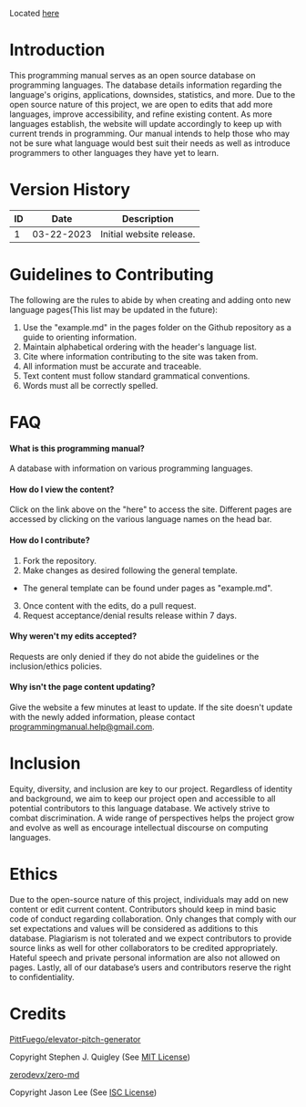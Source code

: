 Located [here](https://apickledwalrus.github.io/programming-manual/)

# Introduction
This programming manual serves as an open source database on programming languages. The database details information regarding the language's origins, applications, downsides, statistics, and more. Due to the open source nature of this project, we are open to edits that add more languages, improve accessibility, and refine existing content. As more languages establish, the website will update accordingly to keep up with current trends in programming. Our manual intends to help those who may not be sure what language would best suit their needs as well as introduce programmers to other languages they have yet to learn.

# Version History
|ID   |Date      |Description              |
|-----|----------|-------------------------|
|1    |03-22-2023|Initial website release. |

# Guidelines to Contributing
The following are the rules to abide by when creating and adding onto new language pages(This list may be updated in the future):
1. Use the "example.md" in the pages folder on the Github repository as a guide to orienting information.
2. Maintain alphabetical ordering with the header's language list.
3. Cite where information contributing to the site was taken from.
4. All information must be accurate and traceable. 
5. Text content must follow standard grammatical conventions.
6. Words must all be correctly spelled.

# FAQ
#### What is this programming manual?
A database with information on various programming languages.


#### How do I view the content?
Click on the link above on the "here" to access the site. Different pages are accessed by clicking on the various language names on the head bar.


#### How do I contribute?
1. Fork the repository.
2. Make changes as desired following the general template.
 *  The general template can be found under pages as "example.md".
3. Once content with the edits, do a pull request.
4. Request acceptance/denial results release within 7 days.


#### Why weren't my edits accepted?
Requests are only denied if they do not abide the guidelines or the inclusion/ethics policies.


#### Why isn't the page content updating?
Give the website a few minutes at least to update. If the site doesn't update with the newly added information, please contact programmingmanual.help@gmail.com.

# Inclusion
Equity, diversity, and inclusion are key to our project. Regardless of identity and background, we aim to keep our project open and accessible to all potential contributors to this language database. We actively strive to combat discrimination. A wide range of perspectives helps the project grow and evolve as well as encourage intellectual discourse on computing languages. 

# Ethics
Due to the open-source nature of this project, individuals may add on new content or edit current content. Contributors should keep in mind basic code of conduct regarding collaboration. Only changes that comply with our set expectations and values will be considered as additions to this database. Plagiarism is not tolerated and we expect contributors to provide source links as well for other collaborators to be credited appropriately. Hateful speech and private personal information are also not allowed on pages. Lastly, all of our database’s users and contributors reserve the right to confidentiality. 

# Credits
<!-- Pitt Fuego Credit -->
[PittFuego/elevator-pitch-generator](https://github.com/Pitt-Fuego/elevator-pitch-generator)

Copyright Stephen J. Quigley (See [MIT License](MIT.txt))

<!-- ZeroMD Credit -->
[zerodevx/zero-md](https://github.com/zerodevx/zero-md)

Copyright Jason Lee (See [ISC License](ISC.txt))

